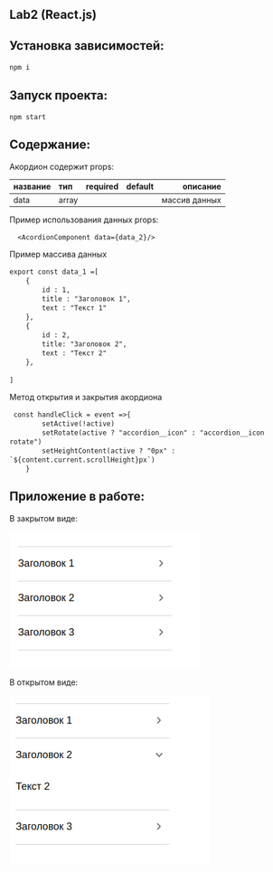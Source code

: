 ## Lab2 (React.js)

## Установка зависимостей:
```
npm i
```

## Запуск проекта:
```
npm start
```

## Содержание:
Акордион содержит props:

название | тип   | required | default | описание
:--------|:------|:--------:|:-------:|--------:
data | array |  | | массив данных


Пример использования данных props:

```react
  <AcordionComponent data={data_2}/>
```

Пример массива данных
```react
export const data_1 =[
    {
        id : 1,
        title : "Заголовок 1",
        text : "Текст 1"
    },
    {
        id : 2,
        title: "Заголовок 2",
        text : "Текст 2"
    },

]
```

Метод открытия и закрытия акордиона
```react
 const handleClick = event =>{
        setActive(!active)
        setRotate(active ? "accordion__icon" : "accordion__icon rotate")
        setHeightContent(active ? "0px" : `${content.current.scrollHeight}px`)
    }
```


## Приложение в работе:

В закрытом виде:

![Акордион закрыт](../../../img/webVsuCloseExample.png)

В открытом виде:

![Акордион открыт](../../../img/webVsuOpenExample.png)